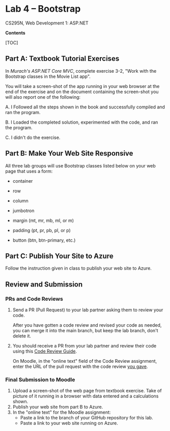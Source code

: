 # Lab 4 – Bootstrap
 CS295N, Web Development 1: ASP.NET

**Contents**

[TOC]

## Part A: Textbook Tutorial Exercises

In *Murach's ASP.NET Core MVC*, complete exercise 3-2, "Work with the Bootstrap classes in the Movie List app". 

You will take a screen-shot of the app running in your web browser at the end of the exercise and on the document containing the screen-shot you will also report one of the following:

A. I Followed all the steps shown in the book and successfully compiled and ran the program.

B. I Loaded the completed solution, experimented with the code, and ran the program.

C. I didn't do the exercise.



## Part B: Make Your Web Site Responsive

All three lab groups will use Bootstrap classes listed below on your web page that uses a form:

- container

- row

- column

- jumbotron

- margin (mt, mr, mb, ml, or m)

- padding (pt, pr, pb, pl, or p)

- button (btn, btn-primary, etc.)

  

## Part C: Publish Your Site to Azure

Follow the instruction given in class to publish your web site to Azure.



## Review and Submission

### PRs and Code Reviews

1. Send a PR (Pull Request) to your lab partner asking them to review your code. 

   After you have gotten a code review and revised your code as needed, you can merge it into the main branch, but keep the lab branch, don't delete it.

2. You should receive a PR from your lab partner and review their code using this [Code Review Guide](../CodeReviewGuide.html).

   On Moodle, in the "online text" field of the Code Review assignment, enter the URL of the pull request with the code review <u>you gave</u>.

### Final Submission to Moodle

1.  Upload a screen-shot of the web page from textbook exercise. Take of picture of it running in a browser with data entered and a calculations shown.
2.  Publish your web site from part B to Azure.
3.  In the "online text" for the Moodle assignment:
    - Paste a link to the branch of your GitHub repository for this lab.
    - Paste a link to your web site running on Azure.